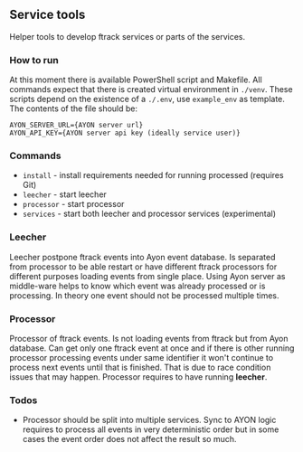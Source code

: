 ## Service tools
Helper tools to develop ftrack services or parts of the services.

### How to run
At this moment there is available PowerShell script and Makefile. All commands expect that there is created virtual environment in `./venv`. These scripts depend on the existence of a `./.env`, use `example_env` as template. The contents of the file should be:
```
AYON_SERVER_URL={AYON server url}
AYON_API_KEY={AYON server api key (ideally service user)}
```

### Commands
- `install` - install requirements needed for running processed (requires Git)
- `leecher` - start leecher
- `processor` - start processor
- `services` - start both leecher and processor services (experimental)

### Leecher 
Leecher postpone ftrack events into Ayon event database. Is separated from processor to be able restart or have different ftrack processors for different purposes loading events from single place. Using Ayon server as middle-ware helps to know which event was already processed or is processing. In theory one event should not be processed multiple times. 

### Processor
Processor of ftrack events. Is not loading events from ftrack but from Ayon database. Can get only one ftrack event at once and if there is other running processor processing events under same identifier it won't continue to process next events until that is finished. That is due to race condition issues that may happen. Processor requires to have running **leecher**.

### Todos
- Processor should be split into multiple services. Sync to AYON logic requires to process all events in very deterministic order but in some cases the event order does not affect the result so much.
